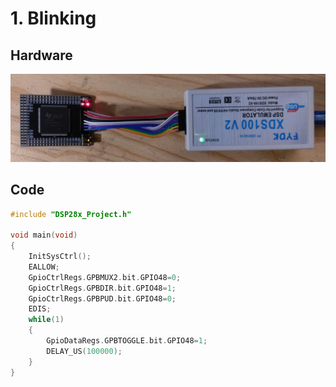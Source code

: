# 1. Blinking

##  Hardware

![image info](./image/blinking.png)

##  Code

```cpp
#include "DSP28x_Project.h"

void main(void)
{
    InitSysCtrl();
    EALLOW;
    GpioCtrlRegs.GPBMUX2.bit.GPIO48=0;
    GpioCtrlRegs.GPBDIR.bit.GPIO48=1;
    GpioCtrlRegs.GPBPUD.bit.GPIO48=0;
    EDIS;
    while(1)
    {
        GpioDataRegs.GPBTOGGLE.bit.GPIO48=1;
        DELAY_US(100000);
    }
}
```
